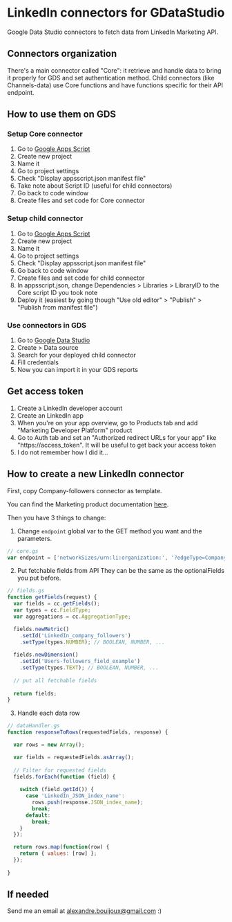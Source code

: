 # LinkedIn connectors for GDataStudio
Google Data Studio connectors to fetch data from LinkedIn Marketing API.

## Connectors organization
There's a main connector called "Core": it retrieve and handle data to bring it properly for GDS and set authentication method.
Child connectors (like Channels-data) use Core functions and have functions specific for their API endpoint.

## How to use them on GDS

### Setup Core connector
1. Go to [Google Apps Script](https://script.google.com)
2. Create new project
3. Name it
4. Go to project settings
5. Check "Display appsscript.json manifest file"
6. Take note about Script ID (useful for child connectors)
7. Go back to code window
8. Create files and set code for Core connector

### Setup child connector
1. Go to [Google Apps Script](https://script.google.com)
2. Create new project
3. Name it
4. Go to project settings
5. Check "Display appsscript.json manifest file"
7. Go back to code window
8. Create files and set code for child connector
9. In appsscript.json, change Dependencies > Libraries > LibraryID to the Core script ID you took note
10. Deploy it (easiest by going though "Use old editor" > "Publish" > "Publish from manifest file")

### Use connectors in GDS
1. Go to [Google Data Studio](https://datastudio.google.com)
2. Create > Data source
3. Search for your deployed child connector
4. Fill credentials
5. Now you can import it in your GDS reports

## Get access token
1. Create a LinkedIn developer account
2. Create an LinkedIn app
3. When you're on your app overview, go to Products tab and add "Marketing Developer Platform" product
4. Go to Auth tab and set an "Authorized redirect URLs for your app" like "https://access_token". It will be useful to get back your access token
5. I do not remember how I did it...

## How to create a new LinkedIn connector
First, copy Company-followers connector as template.

You can find the Marketing product documentation [here](https://docs.microsoft.com/fr-fr/linkedin/marketing/).

Then you have 3 things to change:
1. Change `endpoint` global var to the GET method you want and the parameters.
```javascript
// core.gs
var endpoint = ['networkSizes/urn:li:organization:', '?edgeType=CompanyFollowedByMember'];
```

2. Put fetchable fields from API
They can be the same as the optionalFields you put before.
```javascript
// fields.gs
function getFields(request) {
  var fields = cc.getFields();
  var types = cc.FieldType;
  var aggregations = cc.AggregationType;

  fields.newMetric()
    .setId('LinkedIn_company_followers')
    .setType(types.NUMBER); // BOOLEAN, NUMBER, ...
    
  fields.newDimension()
    .setId('Users-followers_field_example')
    .setType(types.TEXT); // BOOLEAN, NUMBER, ...
  
  // put all fetchable fields
  
  return fields;
}
```

3. Handle each data row
```javascript
// dataHandler.gs
function responseToRows(requestedFields, response) {

  var rows = new Array();

  var fields = requestedFields.asArray();
  
  // Filter for requested fields
  fields.forEach(function (field) {
    
    switch (field.getId()) {
      case 'LinkedIn_JSON_index_name':
        rows.push(response.JSON_index_name);
        break;
      default:
        break;
    }
  });

  return rows.map(function(row) {
    return { values: [row] };
  });
  
}
```

## If needed
Send me an email at alexandre.bouijoux@gmail.com :)
